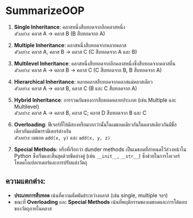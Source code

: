 
# SummarizeOOP

1. **Single Inheritance**: คลาสหนึ่งสืบทอดจากอีกคลาสหนึ่ง  
   *ตัวอย่าง*: คลาส A → คลาส B (B สืบทอดจาก A)

2. **Multiple Inheritance**: คลาสหนึ่งสืบทอดจากหลายคลาส  
   *ตัวอย่าง*: คลาส A, คลาส B → คลาส C (C สืบทอดจาก A และ B)

3. **Multilevel Inheritance**: คลาสหนึ่งสืบทอดจากอีกคลาสหนึ่งซึ่งสืบทอดจากคลาสอื่น  
   *ตัวอย่าง*: คลาส A → คลาส B → คลาส C (C สืบทอดจาก B, B สืบทอดจาก A)

4. **Hierarchical Inheritance**: หลายคลาสสืบทอดจากคลาสแม่คลาสเดียว  
   *ตัวอย่าง*: คลาส A → คลาส B, คลาส C (B และ C สืบทอดจาก A)

5. **Hybrid Inheritance**: การรวมกันของการสืบทอดหลายประเภท (เช่น Multiple และ Multilevel)  
   *ตัวอย่าง*: คลาส A → คลาส B, คลาส C; คลาส D สืบทอดจาก B และ C

6. **Overloading**: ฟีเจอร์ที่ให้มีสองหรือมากกว่านั้นในเมธอดเดียวกันในคลาสเดียวกันมีชื่อเดียวกันแต่มีพารามิเตอร์ต่างกัน  
   *ตัวอย่าง*: เมธอด `add(x, y)` และ `add(x, y, z)`

7. **Special Methods**: หรือที่เรียกว่า dunder methods เป็นเมธอดที่กำหนดไว้ล่วงหน้าใน Python ซึ่งเริ่มและสิ้นสุดด้วยขีดล่างคู่ (เช่น `__init__`, `__str__`) ซึ่งช่วยในการโอเวอร์โหลดโอเปอเรเตอร์และการปรับแต่งวัตถุ

## ความแตกต่าง:  
- **ประเภทการสืบทอด** เน้นที่ความสัมพันธ์ระหว่างคลาส (เช่น single, multiple ฯลฯ) 
- ขณะที่ **Overloading** และ **Special Methods** เน้นที่พฤติกรรมของเมธอดและการโต้ตอบของวัตถุภายในคลาส